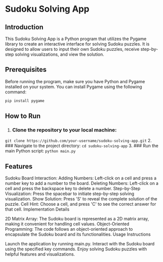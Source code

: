 # Sudoku Solving App

## Introduction

This Sudoku Solving App is a Python program that utilizes the Pygame library to create an interactive interface for solving Sudoku puzzles. It is designed to allow users to input their own Sudoku puzzles, receive step-by-step solving visualizations, and view the solution.

## Prerequisites

Before running the program, make sure you have Python and Pygame installed on your system. You can install Pygame using the following command:

```bash
pip install pygame
```

## How to Run

1. ### Clone the repository to your local machine:
```git clone https://github.com/your-username/sudoku-solving-app.git```
2. ### Navigate to the project directory:
```cd sudoku-solving-app```
3. ### Run the main Python script:
```python main.py```

## Features

Sudoku Board Interaction:
Adding Numbers: Left-click on a cell and press a number key to add a number to the board.
Deleting Numbers: Left-click on a cell and press the backspace key to delete a number.
Step-by-Step Visualization: Press the spacebar to initiate step-by-step solving visualization.
Show Solution: Press 'S' to reveal the complete solution of the puzzle.
Cell Hint: Choose a cell, and press 'C' to see the correct answer for that cell.
Implementation Details

2D Matrix Array: The Sudoku board is represented as a 2D matrix array, making it convenient for handling cell values.
Object-Oriented Programming: The code follows an object-oriented approach to encapsulate the Sudoku board and its functionalities.
Usage Instructions

Launch the application by running main.py.
Interact with the Sudoku board using the specified key commands.
Enjoy solving Sudoku puzzles with helpful features and visualizations.
